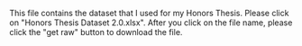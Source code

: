 This file contains the dataset that I used for my Honors Thesis. Please click on "Honors Thesis Dataset 2.0.xlsx". After you click on the file name, please click the "get raw" button to download the file.
